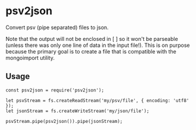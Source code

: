 # psv2json
Convert psv (pipe separated) files to json.

Note that the output will not be enclosed in [ ] so it won't be parseable (unless there was only one line of data in the input file!).
This is on purpose because the primary goal is to create a file that is compatible with the mongoimport utility.  

## Usage
	const psv2json = require('psv2json');

	let psvStream = fs.createReadStream('my/psv/file', { encoding: 'utf8' });
	let jsonStream = fs.createWriteStream('my/json/file');

	psvStream.pipe(psv2json()).pipe(jsonStream);
